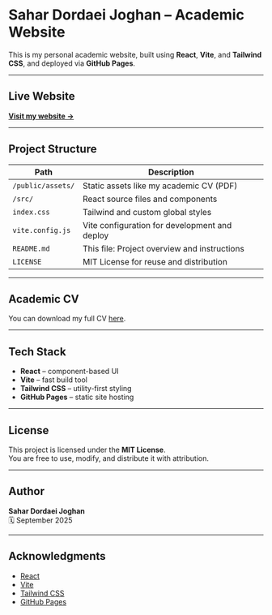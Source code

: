 # Sahar Dordaei Joghan – Academic Website

This is my personal academic website, built using **React**, **Vite**, and **Tailwind CSS**, and deployed via **GitHub Pages**.

---

## Live Website

**[Visit my website →](https://SaharDordaei.github.io)**

---

## Project Structure

| Path                        | Description                                    |
|----------------------------|------------------------------------------------|
| `/public/assets/`          | Static assets like my academic CV (PDF)        |
| `/src/`                    | React source files and components              |
| `index.css`                | Tailwind and custom global styles              |
| `vite.config.js`           | Vite configuration for development and deploy  |
| `README.md`                | This file: Project overview and instructions   |
| `LICENSE`                  | MIT License for reuse and distribution         |

---

## Academic CV

You can download my full CV [here](https://SaharDordaei.github.io/assets/(Sahar%20DORDAEI%20JOGHAN)%20CV.pdf).

---

## Tech Stack

- **React** – component-based UI
- **Vite** – fast build tool
- **Tailwind CSS** – utility-first styling
- **GitHub Pages** – static site hosting

---

## License

This project is licensed under the **MIT License**.  
You are free to use, modify, and distribute it with attribution.

---

## Author

**Sahar Dordaei Joghan**  
🗓️ September 2025

---

## Acknowledgments

- [React](https://react.dev/)
- [Vite](https://vitejs.dev/)
- [Tailwind CSS](https://tailwindcss.com/)
- [GitHub Pages](https://pages.github.com/)
